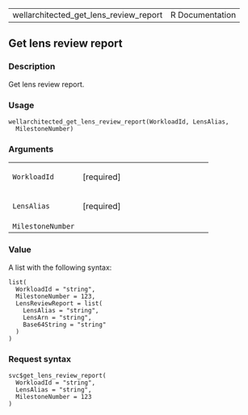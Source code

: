 <table style="width: 100%;">
<tbody>
<tr class="odd">
<td>wellarchitected_get_lens_review_report</td>
<td style="text-align: right;">R Documentation</td>
</tr>
</tbody>
</table>

## Get lens review report

### Description

Get lens review report.

### Usage

    wellarchitected_get_lens_review_report(WorkloadId, LensAlias,
      MilestoneNumber)

### Arguments

<table>
<colgroup>
<col style="width: 35%" />
<col style="width: 65%" />
</colgroup>
<tbody>
<tr class="odd">
<td><code
id="wellarchitected_get_lens_review_report_:_WorkloadId">WorkloadId</code></td>
<td><p>[required]</p></td>
</tr>
<tr class="even">
<td><code
id="wellarchitected_get_lens_review_report_:_LensAlias">LensAlias</code></td>
<td><p>[required]</p></td>
</tr>
<tr class="odd">
<td><code
id="wellarchitected_get_lens_review_report_:_MilestoneNumber">MilestoneNumber</code></td>
<td></td>
</tr>
</tbody>
</table>

### Value

A list with the following syntax:

    list(
      WorkloadId = "string",
      MilestoneNumber = 123,
      LensReviewReport = list(
        LensAlias = "string",
        LensArn = "string",
        Base64String = "string"
      )
    )

### Request syntax

    svc$get_lens_review_report(
      WorkloadId = "string",
      LensAlias = "string",
      MilestoneNumber = 123
    )
